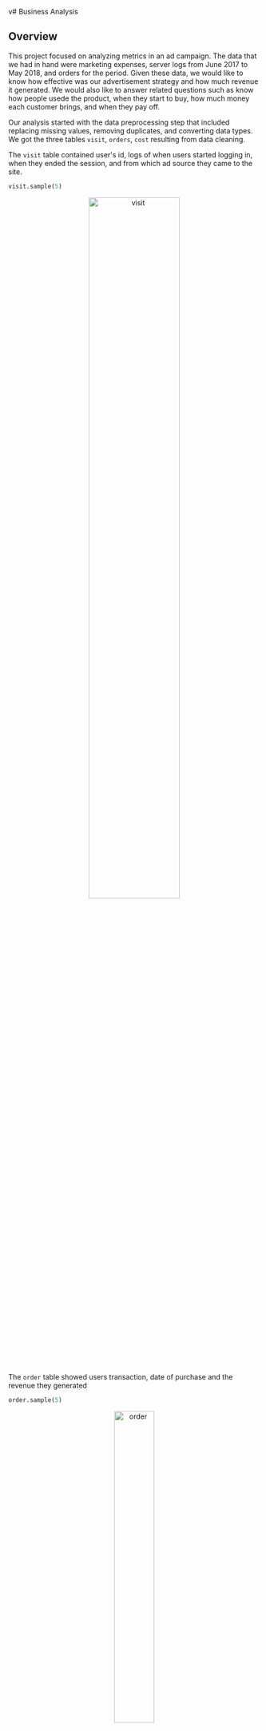 v# Business Analysis

## Overview
This project focused on analyzing metrics in an ad campaign. The data that we had in hand were marketing expenses, server logs from June 2017 to May 2018, and orders for the period. Given these data, we would like to know how effective was our advertisement strategy and how much revenue it generated. We would also like to answer related questions such as know how people usede the product, when they start to buy, how much money each
customer brings, and when they pay off.

Our analysis started with the data preprocessing step that included replacing missing values, removing duplicates, and converting data types.
We got the three tables `visit`, `orders`, `cost` resulting from data cleaning. 

The `visit` table contained user's id, logs of when users started logging in, when they ended the session, and from which ad source they came to the site.

```python
visit.sample(5)
```
<p align="center">
<img src="https://github.com/persadha/practicum100_portfolios/blob/main/Business%20Analysis/images/visit.png" alt="visit" width="60%"/>
</p>

The `order` table showed users transaction, date of purchase and the revenue they generated

```python
order.sample(5)
```
<p align="center">
<img src="https://github.com/persadha/practicum100_portfolios/blob/main/Business%20Analysis/images/order.png" alt="order" width="40%"/>
</p>

Lastly, the `cost` table showed the marketing expenses spent for each ad source,

```python
cost.sample(5)
```
<p align="center">
<img src="https://github.com/persadha/practicum100_portfolios/blob/main/Business%20Analysis/images/cost.png" alt="cost" width="40%"/>
</p>

***
#### Daily, Weekly, Monthly Average Users
The first question we would like to know was how many people visited per day, week, and month. By grouping the `visit` dataset by its unique users, we created a daily average users table,

```python
# Grouping the dataframe on week and calculating the number of unique users
dau = visits.groupby(['year', 'month', 'day']).agg({'uid':'nunique'}).reset_index()

```

<p align="center">
<img src="https://github.com/persadha/practicum100_portfolios/blob/main/Business%20Analysis/images/dau.png" alt="percent_growth" width="75%"/>
</p>


The table shows that visitors came in more frequently towards the end of the year, starting in October 2017 until the first quarter of the new year in March 2018. On Black Friday, 24 November 2017, the customer visit reached the highest peak with 3319 visitors. There was a moment on 31 March 2018 where the number suddenly dropped 
to only one visit.

In general, the total number of visitors per day was 908.0 visitors.

Using the same apprach, we could also find the average weekly user table,

```python
# Grouping the dataframe on week and calculating the number of unique users
wau = visits.groupby(['year', 'week']).agg({'uid':'nunique'}).reset_index()

```

<p align="center">
<img src="https://github.com/persadha/practicum100_portfolios/blob/main/Business%20Analysis/images/wau.png" alt="dau" width="60%"/>
</p>

On average, we expected 5716 visits every week. However, we saw the same occurrence at the 47th week in 2017, where the visit suddenly jumped out. The number of visits stayed high throughout the end of 2017. There was an increase in the 12th week of 2018, which coincides with school spring break until it dropped to not much more than 5740 visits per week.

Finally the monthly average user,

```python
# Grouping the dataframe on week and calculating the number of unique users
mau = visits.groupby(['year', 'month']).agg({'uid':'nunique'}).reset_index()
```

<p align="center">
<img src="https://github.com/persadha/practicum100_portfolios/blob/main/Business%20Analysis/images/mau.png" alt="mau" width="70%"/>
</p>

On average, we expected 23,228 visitors per month. The WAU graphs agreed with the weekly trend we discussed earlier. Toward the end of the year, the number of visitors increased. The graphs peaked in November 2017, where Black Friday takes place.

#### Sessions per Day
One user can visit the website more than once. With that in mind, we would like to know how many sessions per day from all users. 

```python
session = visits.groupby(['year', 'month', 'day']).agg({'uid':'count'}).reset_index()
```

<p align="center">
<img src="https://github.com/persadha/practicum100_portfolios/blob/main/Business%20Analysis/images/daily_sessions.png" alt="daily_sessions" width="70%"/>
</p>

The number of sessions per day is 987.4

Previously we found out that the number of unique daily users was 908 visitors. On the other hand, the average daily session was 987.4. We calculated the ratio of n_unique visitors and the daily session and saw how it behave throughout the year.

<p align="center">
<img src="https://github.com/persadha/practicum100_portfolios/blob/main/Business%20Analysis/images/daily_sessions_ratio.png" alt="daily_sessions_ratio" width="70%"/>
</p>

Generally, the ratio of sessions over the visit was 1.08. In other words, eight users visited the website two times in one hundred users. This was a pretty small amount, so we could confidently say that users only saw the site once on regular days. However, during high season the percentage could reach 1.22.

Looking at the heatmap above, we see that ad source #3, #4, and #5 brought the most visitors to the site. At the end of the year, source #4 made the highest visit with 13144 sessions. On the other hand, source #7 performed poorly by attracting not more than nine sessions in a month.

<p align="center">
<img src="https://github.com/persadha/practicum100_portfolios/blob/main/Business%20Analysis/images/sessions_per_source.png" alt="sessions_per_source" width="70%"/>
</p>

***

#### How Often Do Users Come Back (Retention Rate)

The retention rate is defined as the number of active users at different periods divided by the initial 
size of the same group. This metric is particulary useful if we offer a subscribtion based service. It can give
us hint of how loyal our customers are

<p align="center">
<img src="https://github.com/persadha/practicum100_portfolios/blob/main/Business%20Analysis/images/retention.png" alt="retention" width="70%"/>
</p>

The second-week retention for the first six weeks shows a relatively stable trend, despite the drop in Jul-17, with at least a 7.7% rate. At the beginning of the new year, the retention rate dropped around 2 percent lower to the level between 4.2-6.0%. The end of the festive season might cause this decrease where people returned to their normal daily activities.

The retention rate heatmap shows us that most cohorts increased their rate in the 2nd month. Additionally, although not valid for every cohort, generally, the retention rate rises steadily, especially for end-of-year cohorts where the number of retention improves.

#### When Do People Start Buying (Conversion Rate)

<p align="center">
<img src="https://github.com/persadha/practicum100_portfolios/blob/main/Business%20Analysis/images/user_conversion.png" alt="user_conversion" width="70%"/>
</p>


#### How Many Orders In A Given Period of Time?

```python
# Calculating number of purchase per customer
(print('The average order per customer is {:.2f}'
       .format(orders.groupby('uid').count()['buy_ts'].sum()/ 
               orders.groupby('uid').count()['buy_ts'].shape[0])))


```

<p align="center">
<img src="https://github.com/persadha/practicum100_portfolios/blob/main/Business%20Analysis/images/average_order.png" alt="average_order" width="70%"/>
</p>
The average order per customer is 1.38

The daily heatmap shows that daily orders are usually at around 1.08-1.10 rate. However, there are days that the rate increased to above 1.20 in August-17 and March-18.

<p align="center">
<img src="https://github.com/persadha/practicum100_portfolios/blob/main/Business%20Analysis/images/daily_order.png" alt="daily_order" width="70%"/>
</p>


The daily heatmap shows that daily orders are usually at around 1.08-1.10 rate. However, there are days that the rate increased to above 1.20 in August-17 and March-18.

<p align="center">
<img src="https://github.com/persadha/practicum100_portfolios/blob/main/Business%20Analysis/images/weekly_order.png" alt="weekly_order" width="70%"/>
</p>



The weekly heatmap shows the peak, 48.11 orders per customer at the 8th week of 2018. That occurred at Feb 19-25, 18.
<p align="center">
<img src="https://github.com/persadha/practicum100_portfolios/blob/main/Business%20Analysis/images/monthly_order.png" alt="monthly_order" width="70%"/>
</p>

#### Lifetime Value (LTV)

LTV is the total amount of money a customer brings to the company on average by making purchases. When calculating LTV, analysts usually consider the gross profit from a customer per period.


<p align="center">
<img src="https://github.com/persadha/practicum100_portfolios/blob/main/Business%20Analysis/images/LTV.png" alt="LTV" width="70%"/>
</p>


#### How much money was spent? Overall/per source/over time
This time we are looking at the `marketing` table

<p align="center">
<img src="https://github.com/persadha/practicum100_portfolios/blob/main/Business%20Analysis/images/monthly_costs.png" alt="monthly_costs" width="70%"/>
</p>

<p align="center">
<img src="https://github.com/persadha/practicum100_portfolios/blob/main/Business%20Analysis/images/source_costs.png" alt="source_source" width="70%"/>
</p>

#### How much did customer acquisition from each of the sources cost (Customer Acquisition Costs)?

CAC Source

<p align="center">
<img src="https://github.com/persadha/practicum100_portfolios/blob/main/Business%20Analysis/images/CAC_source.png" alt="CAC_source" width="70%"/>
</p>

CAC Cohort

<p align="center">
<img src="https://github.com/persadha/practicum100_portfolios/blob/main/Business%20Analysis/images/CAC_cohort.png" alt="CAC_cohort" width="70%"/>
</p>


#### How worthwhile where the investments? (ROMI)

To find the ROI, or rather, ROMI (Return On Marketing Investment), we merge two dataframes that have cac and ltv columns which are cac and source dataframes,

<p align="center">
<img src="https://github.com/persadha/practicum100_portfolios/blob/main/Business%20Analysis/images/ROMI_cohort.png" alt="ROMI_cohort" width="70%"/>
</p>

<p align="center">
<img src="https://github.com/persadha/practicum100_portfolios/blob/main/Business%20Analysis/images/ROMI_source.png" alt="ROMI_source" width="70%"/>
</p>


***

Conclusion
In this step, we found the following findings:

Regarding user's visit:
On average, there are 908 unique visits per day, 5716 per week, and 23228 per month.
On the other hand, we can expect 987 sessions per day.
There was a significant increase in a visit during the end-of-year holiday, particularly on Black Friday
Most customers came to the site through ad source #3, #4, #5, and most of them using the desktop-based web interface.
On average, users spends 10.7 minutes on the site
There was a sudden drop in session length and daily visit indicating a problem on our end, possibly a server problem
The cohorts formed at the end of the year, especially Dec-17, have the best user retention rate.
Regarding sales:
Among all visitors, only 16% converted into buying customers. Mor than half of them converted at 0 days, and the highest cohort that has 0d conversion was the Oct-17 cohort
In terms of as source, source #3 and #4 had the highest 0d conversion
The Jun-17 cohort consistently produces a high volume of orders even until its 9th month. Another cohort that potentially able to match them is the Mar-18 cohort.
Ad source #1 and #2 produced large orders when compares to other sources.
The cohort that has the highest LTV is the Jun-17 followed by Sep-17 cohort, while source #1 and source #2 also generated high LTV score with 320 and 360, respectively
Regarding marketing:
The overall marketing cost in a year is USD329131. Most of them are used by ad source #3.
By evaluating the LTVs and CACs, we found out that ad source #1 and #2 are the most profitable, with ROMI of USD339 and USD1818, respectively.
Step 4: General Conclusion
We have learned from the analyses done in the previous step that the most profiting ad source is source #1. The source generated the highest return of investment (ROMI), USD339.94, with the lowest Customer Acquisition Costs (CAC), USD0.09 per user, and produced large volume orders. Ad source #2 also has a similar performance as #1, although on a smaller scale. On the other hand, source #3 has not been performing very well. Source #3 generated USD3.2 per user CAC, with the LTV only USD22, far below source #1 and #2.

No cohorts that have ROMI greater than 1 which indicate we haven't generated enough revenue to cover the marketing costs. Only two cohorts, Jun-17 and Sep-17 have the highest ROMI 0.53 and 0.59 respectively.

Hence, we recommend that marketing experts focus on ad sources #1 and #2 to increase revenue. It would be advisable to reallocate the marketing budget from source #3 to allow source v #1 to attract more customers.

We would also like to suggest that the best time to launch the marketing campaign is from October to March, where user visits peaked.

Black Friday is a unique date. In many of our metrics, the value around and on this day increased almost three times. So it is worthwhile to give extra attention to attract more users on this day



